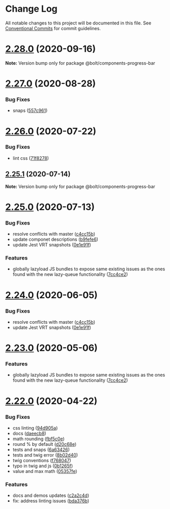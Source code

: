 # Change Log

All notable changes to this project will be documented in this file.
See [Conventional Commits](https://conventionalcommits.org) for commit guidelines.

# [2.28.0](http://github.com/boltdesignsystem/bolt/tree/master/packages/components/bolt-progress-bar/compare/v2.27.1...v2.28.0) (2020-09-16)

**Note:** Version bump only for package @bolt/components-progress-bar





# [2.27.0](http://github.com/boltdesignsystem/bolt/tree/master/packages/components/bolt-progress-bar/compare/v2.27.0-alpha-calculator-2...v2.27.0) (2020-08-28)


### Bug Fixes

* snaps ([557c961](http://github.com/boltdesignsystem/bolt/tree/master/packages/components/bolt-progress-bar/commit/557c961a25a7b6377485ea29969d3153e8f6cee5))





# [2.26.0](http://github.com/boltdesignsystem/bolt/tree/master/packages/components/bolt-progress-bar/compare/v2.25.1...v2.26.0) (2020-07-22)


### Bug Fixes

* lint css ([71f8278](http://github.com/boltdesignsystem/bolt/tree/master/packages/components/bolt-progress-bar/commit/71f82780c9019c74abef977ab31f3304282854fc))





## [2.25.1](http://github.com/boltdesignsystem/bolt/tree/master/packages/components/bolt-progress-bar/compare/v2.25.0...v2.25.1) (2020-07-14)

**Note:** Version bump only for package @bolt/components-progress-bar





# [2.25.0](http://github.com/boltdesignsystem/bolt/tree/master/packages/components/bolt-progress-bar/compare/v2.22.2...v2.25.0) (2020-07-13)


### Bug Fixes

* resolve conflicts with master ([c4cc15b](http://github.com/boltdesignsystem/bolt/tree/master/packages/components/bolt-progress-bar/commit/c4cc15bbb16a343108a4fb12a60788f3945d743b))
* update componet descriptions ([b9fefe6](http://github.com/boltdesignsystem/bolt/tree/master/packages/components/bolt-progress-bar/commit/b9fefe6106eb74e3d4794a51443a2b576d9651d9))
* update Jest VRT snapshots ([0e1e91f](http://github.com/boltdesignsystem/bolt/tree/master/packages/components/bolt-progress-bar/commit/0e1e91fd843dc502568725c037a5b684523afd87))


### Features

* globally lazyload JS bundles to expose same existing issues as the ones found with the new lazy-queue functionality ([7cc4ce2](http://github.com/boltdesignsystem/bolt/tree/master/packages/components/bolt-progress-bar/commit/7cc4ce2fa9ce28dc4f9f37078762f106ca87729f))





# [2.24.0](http://github.com/boltdesignsystem/bolt/tree/master/packages/components/bolt-progress-bar/compare/v2.23.0...v2.24.0) (2020-06-05)


### Bug Fixes

* resolve conflicts with master ([c4cc15b](http://github.com/boltdesignsystem/bolt/tree/master/packages/components/bolt-progress-bar/commit/c4cc15bbb16a343108a4fb12a60788f3945d743b))
* update Jest VRT snapshots ([0e1e91f](http://github.com/boltdesignsystem/bolt/tree/master/packages/components/bolt-progress-bar/commit/0e1e91fd843dc502568725c037a5b684523afd87))





# [2.23.0](http://github.com/boltdesignsystem/bolt/tree/master/packages/components/bolt-progress-bar/compare/v2.22.1...v2.23.0) (2020-05-06)


### Features

* globally lazyload JS bundles to expose same existing issues as the ones found with the new lazy-queue functionality ([7cc4ce2](http://github.com/boltdesignsystem/bolt/tree/master/packages/components/bolt-progress-bar/commit/7cc4ce2fa9ce28dc4f9f37078762f106ca87729f))





# [2.22.0](http://github.com/boltdesignsystem/bolt/tree/master/packages/components/bolt-progress-bar/compare/v2.21.1...v2.22.0) (2020-04-22)


### Bug Fixes

* css linting ([94d905a](http://github.com/boltdesignsystem/bolt/tree/master/packages/components/bolt-progress-bar/commit/94d905a1ed1e00f4cefd43efd69ae954018cd078))
* docs ([daeecb8](http://github.com/boltdesignsystem/bolt/tree/master/packages/components/bolt-progress-bar/commit/daeecb804475b92377c865284a42126d25dbcd97))
* math rounding ([fbf5c0e](http://github.com/boltdesignsystem/bolt/tree/master/packages/components/bolt-progress-bar/commit/fbf5c0e5d055c7a09b7f753234eddacbd92f5eac))
* round % by default ([d20c68e](http://github.com/boltdesignsystem/bolt/tree/master/packages/components/bolt-progress-bar/commit/d20c68e35568429ecbe997ec63f8c854a177c678))
* tests and snaps ([6a63426](http://github.com/boltdesignsystem/bolt/tree/master/packages/components/bolt-progress-bar/commit/6a63426ee115e40b702f39bcc7d4424b4cce7b28))
* tests and twig error ([8b02d40](http://github.com/boltdesignsystem/bolt/tree/master/packages/components/bolt-progress-bar/commit/8b02d406b15525783526d7ead87405ffcb51bd66))
* twig conventions ([f768047](http://github.com/boltdesignsystem/bolt/tree/master/packages/components/bolt-progress-bar/commit/f768047162e93628d38fc4d1a44ecba754cf1cc9))
* typo in twig and js ([0b1265f](http://github.com/boltdesignsystem/bolt/tree/master/packages/components/bolt-progress-bar/commit/0b1265f8d490c40bf3a11485b24d58a45639c9d9))
* value and max math ([05357fe](http://github.com/boltdesignsystem/bolt/tree/master/packages/components/bolt-progress-bar/commit/05357fec00b3db673000777d1a9cb0846dfb939a))


### Features

* docs and demos updates ([c2a2c4d](http://github.com/boltdesignsystem/bolt/tree/master/packages/components/bolt-progress-bar/commit/c2a2c4dcd4eb3dfba636a315aff56655307e060d))
* fix: address linting issues ([bda376b](http://github.com/boltdesignsystem/bolt/tree/master/packages/components/bolt-progress-bar/commit/bda376b61e8943f24e709dd8f3d6e13eb8674027))
